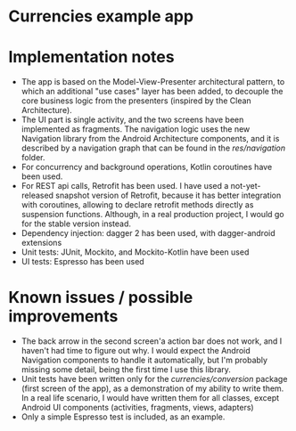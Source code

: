 Currencies example app
======================

Implementation notes
====================

- The app is based on the Model-View-Presenter architectural pattern, to which an additional "use cases" layer has
 been added, to decouple the core business logic from the presenters (inspired by the Clean Architecture).
- The UI part is single activity, and the two screens have been implemented as fragments. The navigation logic uses the new 
 Navigation library from the Android Architecture components, and it is described by a 
 navigation graph that can be found in the _res/navigation_ folder.
- For concurrency and background operations, Kotlin coroutines have been used.
- For REST api calls, Retrofit has been used. I have used a not-yet-released snapshot version of Retrofit, 
  because it has better integration with coroutines, allowing to declare retrofit methods directly as suspension functions.
  Although, in a real production project, I would go for the stable version instead. 
- Dependency injection: dagger 2 has been used, with dagger-android extensions
- Unit tests: JUnit, Mockito, and Mockito-Kotlin have been used
- UI tests: Espresso has been used

Known issues / possible improvements
====================================

- The back arrow in the second screen'a action bar does not work, and I haven't had time to figure out why.
  I would expect the Android Navigation components to handle it automatically, but I'm probably missing some detail,
  being the first time I use this library.
- Unit tests have been written only for the _currencies/conversion_ package (first screen of the app), as a demonstration
of my ability to write them. In a real life scenario, I would have written them for all classes, except Android UI components 
(activities, fragments, views, adapters)
- Only a simple Espresso test is included, as an example. 

